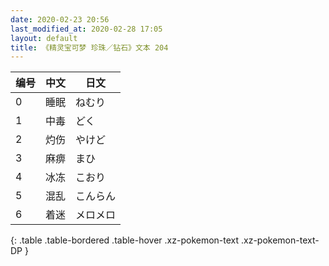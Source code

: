 ```yaml
---
date: 2020-02-23 20:56
last_modified_at: 2020-02-28 17:05
layout: default
title: 《精灵宝可梦 珍珠／钻石》文本 204
---
```

| 编号 | 中文 | 日文 |
| ---- | ---- | ---- |
| 0 | 睡眠 | ねむり |
| 1 | 中毒 | どく |
| 2 | 灼伤 | やけど |
| 3 | 麻痹 | まひ |
| 4 | 冰冻 | こおり |
| 5 | 混乱 | こんらん |
| 6 | 着迷 | メロメロ |
{: .table .table-bordered .table-hover .xz-pokemon-text .xz-pokemon-text-DP }